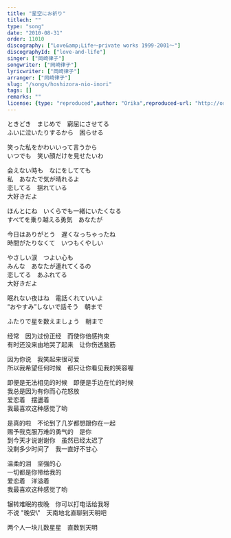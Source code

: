 ```yaml
---
title: "星空にお祈り"
titlech: ""
type: "song"
date: "2010-08-31"
order: 11010
discography: ["Love&amp;Life〜private works 1999-2001〜"]
discographyId: ["love-and-life"]
singer: ["岡崎律子"]
songwriter: ["岡崎律子"]
lyricwriter: ["岡崎律子"]
arranger: ["岡崎律子"]
slug: "/songs/hoshizora-nio-inori"
tags: []
remarks: ""
license: {type: "reproduced",author: "Orika",reproduced-url: "http://orikamushi.myweb.hinet.net/",reproduced-website: "織歌蟲網站"}
---
```


ときどき　まじめで　窮屈にさせてる   
ふいに泣いたりするから　困らせる   
  
笑った私をかわいいって言うから   
いつでも　笑い顔だけを見せたいわ   
  
会えない時も　なにをしてても   
私　あなたで気が晴れるよ   
恋してる　揺れている   
大好きだよ   
  
ほんとにね　いくらでも一緒にいたくなる   
すべてを乗り越える勇気　あなたが  
  
今日はありがとう　遅くなっちゃったね   
時間がたりなくて　いつもくやしい   
  
やさしい涙　つよい心も   
みんな　あなたが連れてくるの   
恋してる　あふれてる   
大好きだよ   
  
眠れない夜はね　電話くれていいよ   
“おやすみ”しないで話そう　朝まで   
  
ふたりで星を数えましょう　朝まで  

<!-- 翻译 -->

经常　因为过份正经　而使你倍感拘束   
有时还没来由地哭了起来　让你伤透脑筋   
  
因为你说　我笑起来很可爱   
所以我希望任何时候　都只让你看见我的笑容喔   
  
即便是无法相见的时候　即便是手边在忙的时候   
我总是因为有你而心花怒放   
爱恋着　摆盪着   
我最喜欢这种感觉了哟   
  
是真的啦　不论到了几岁都想跟你在一起   
赐予我克服万难的勇气的　是你  
到今天才说谢谢你　虽然已经太迟了   
没剩多少时间了　我一直好不甘心   
  
温柔的泪　坚强的心   
一切都是你带给我的   
爱恋着　洋溢着   
我最喜欢这种感觉了哟   
  
辗转难眠的夜晚　你可以打电话给我呀   
不说 \"晚安\\"　天南地北直聊到天明吧   
  
两个人一块儿数星星　直数到天明

